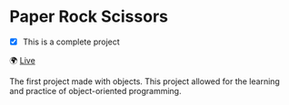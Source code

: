 # Paper Rock Scissors
- [x] This is a complete project

:earth_africa: [Live](https://karguel1995.github.io/Paper-Rock-Scissors/)

The first project made with objects.
This project allowed for the learning and practice of object-oriented programming.
